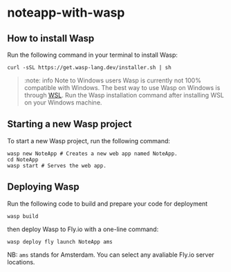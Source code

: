 # noteapp-with-wasp

## How to install Wasp

Run the following command in your terminal to install Wasp:

```
curl -sSL https://get.wasp-lang.dev/installer.sh | sh
```

> :note: info Note to Windows users
 Wasp is currently not 100% compatible with Windows. The best way to use Wasp on Windows is through [WSL](https://learn.microsoft.com/en-us/windows/wsl/install).
 Run the Wasp installation command after installing WSL on your Windows machine.


## Starting a new Wasp project

To start a new Wasp project, run the following command:

```
wasp new NoteApp # Creates a new web app named NoteApp.
cd NoteApp
wasp start # Serves the web app.
```

## Deploying Wasp

Run the following code to build and prepare your code for deployment

```
wasp build
```
then deploy Wasp to Fly.io with a one-line command:

```
wasp deploy fly launch NoteApp ams
```
NB: `ams` stands for Amsterdam. You can select any avaliable Fly.io server locations.


